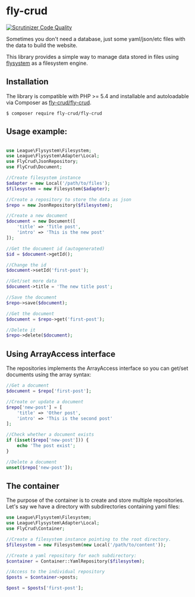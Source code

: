 # fly-crud

[![Scrutinizer Code Quality](https://scrutinizer-ci.com/g/oscarotero/fly-crud/badges/quality-score.png?b=master)](https://scrutinizer-ci.com/g/oscarotero/fly-crud/?branch=master)

Sometimes you don't need a database, just some yaml/json/etc files with the data to build the website.

This library provides a simple way to manage data stored in files using [flysystem](http://flysystem.thephpleague.com/) as a filesystem engine.

## Installation

The library is compatible with PHP >= 5.4 and installable and autoloadable via Composer as [fly-crud/fly-crud](https://packagist.org/packages/fly-crud/fly-crud).

```
$ composer require fly-crud/fly-crud
```

## Usage example:

```php

use League\Flysystem\Filesystem;
use League\Flysystem\Adapter\Local;
use FlyCrud\JsonRepository;
use FlyCrud\Document;

//Create filesystem instance
$adapter = new Local('/path/to/files');
$filesystem = new Filesystem($adapter);

//Create a repository to store the data as json
$repo = new JsonRepository($filesystem);

//Create a new document
$document = new Document([
    'title' => 'Title post',
    'intro' => 'This is the new post'
]);

//Get the document id (autogenerated)
$id = $document->getId();

//Change the id
$document->setId('first-post');

//Get/set more data
$document->title = 'The new title post';

//Save the document
$repo->save($document);

//Get the document
$document = $repo->get('first-post');

//Delete it
$repo->delete($document);
```

## Using ArrayAccess interface

The repositories implements the ArrayAccess interface so you can get/set documents using the array syntax:

```php
//Get a document
$document = $repo['first-post'];

//Create or update a document
$repo['new-post'] = [
    'title' => 'Other post',
    'intro' => 'This is the second post'
];

//Check whether a document exists
if (isset($repo['new-post'])) {
    echo 'The post exist';
}

//Delete a document
unset($repo['new-post']);
```

## The container

The purpose of the container is to create and store multiple repositories. Let's say we have a directory with subdirectories containing yaml files:

```php
use League\Flysystem\Filesystem;
use League\Flysystem\Adapter\Local;
use FlyCrud\Container;

//Create a filesystem instance pointing to the root directory.
$filesystem = new Filesystem(new Local('/path/to/content'));

//Create a yaml repository for each subdirectory:
$container = Container::YamlRepository($filesystem);

//Access to the individual repository
$posts = $container->posts;

$post = $posts['first-post'];
```

